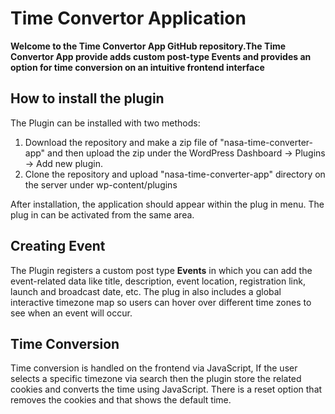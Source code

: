 # Time Convertor Application

**Welcome to the Time Convertor App GitHub repository.The Time Convertor App provide adds custom post-type Events and provides an option for time conversion on an intuitive frontend interface**
## How to install the plugin
The Plugin can be installed with two methods:
1. Download the repository and make a zip file of "nasa-time-converter-app" and then upload the zip under the WordPress Dashboard -> Plugins -> Add new plugin.
2. Clone the repository and upload "nasa-time-converter-app" directory on the server under wp-content/plugins 

After installation, the application should appear within the plug in menu.  The plug in can be activated from the same area.

## Creating Event
The Plugin registers a custom post type **Events** in which you can add the event-related data like title, description, event location, registration link, launch and broadcast date, etc. The plug in also includes a global interactive timezone map so users can hover over different time zones to see when an event will occur. 

## Time Conversion
Time conversion is handled on the frontend via JavaScript, If the user selects a specific timezone via search then the plugin store the related cookies and converts the time using JavaScript. There is a reset option that removes the cookies and that shows the default time. 



